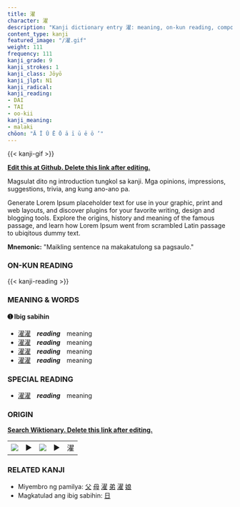 ```yaml
---
title: 濯
character: 濯
description: "Kanji dictionary entry 濯: meaning, on-kun reading, compounds, origin, related kanji"
content_type: kanji
featured_image: "/濯.gif"
weight: 111
frequency: 111
kanji_grade: 9
kanji_strokes: 1
kanji_class: Jōyō
kanji_jlpt: N1
kanji_radical: 
kanji_reading: 
- DAI
- TAI
- oo-kii
kanji_meaning:
- malaki
chōon: "Ā Ī Ū Ē Ō ā ī ū ē ō ’"
---
```

[//]: # (Don't edit the line below. Kanji animated GIF code is automatically generated.)
{{< kanji-gif >}}

[//]: # (Edit below this line.)

**[Edit this at Github. Delete this link after editing.](https://github.com/tim0g/tim/tree/main/content/kanji/濯/index.md)**

Magsulat dito ng introduction tungkol sa kanji. Mga opinions, impressions, suggestions, trivia, ang kung ano-ano pa.

Generate Lorem Ipsum placeholder text for use in your graphic, print and web layouts, and discover plugins for your favorite writing, design and blogging tools. Explore the origins, history and meaning of the famous passage, and learn how Lorem Ipsum went from scrambled Latin passage to ubiqitous dummy text.
 
**Mnemonic:** "Maikling sentence na makakatulong sa pagsaulo."

### ON-KUN READING

[//]: # (Don't edit the line below. ON-KUN READING code is automatically generated.)
{{< kanji-reading >}}

### MEANING & WORDS

#### ➊ **Ibig sabihin**
  - [濯](../濯)[濯](../濯)　***reading***　meaning
  - [濯](../濯)[濯](../濯)　***reading***　meaning
  - [濯](../濯)[濯](../濯)　***reading***　meaning
  - [濯](../濯)[濯](../濯)　***reading***　meaning

### SPECIAL READING
  - [濯](../濯)[濯](../濯)　***reading***　meaning

### ORIGIN

**[Search Wiktionary. Delete this link after editing.](https://wiktionary.org/wiki/濯)**
<table class="kanji-table"><tr><td>
<img src="60px-濯-bronze.svg.png">
</td><td>▶</td><td>
<img src="60px-濯-oracle.svg.png">
</td><td>▶</td>
<td class="kanji-origin">濯</td>
</tr></table>

### RELATED KANJI
- Miyembro ng pamilya: [父](../父) [母](../母) [濯](../濯) [弟](../弟) [濯](../濯) [娘](../娘)
- Magkatulad ang ibig sabihin: [日](../日)
